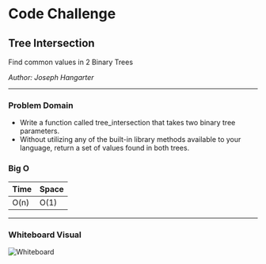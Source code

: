 # Code Challenge

## Tree Intersection
Find common values in 2 Binary Trees

*Author: Joseph Hangarter*

---

### Problem Domain
* Write a function called tree_intersection that takes two binary tree parameters.
* Without utilizing any of the built-in library methods available to your language, return a set of values found in both trees.

### Big O

| Time | Space |
| :----------- | :----------- |
| O(n) | O(1) |

---


### Whiteboard Visual
![Whiteboard]()
